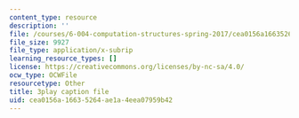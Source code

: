 ```yaml
---
content_type: resource
description: ''
file: /courses/6-004-computation-structures-spring-2017/cea0156a16635264ae1a4eea07959b42_m42nkRJwCKY.vtt
file_size: 9927
file_type: application/x-subrip
learning_resource_types: []
license: https://creativecommons.org/licenses/by-nc-sa/4.0/
ocw_type: OCWFile
resourcetype: Other
title: 3play caption file
uid: cea0156a-1663-5264-ae1a-4eea07959b42
---
```

